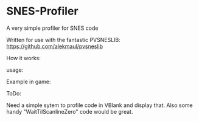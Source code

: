 # SNES-Profiler
A very simple profiler for SNES code

Written for use with the fantastic PVSNESLIB:  https://github.com/alekmaul/pvsneslib

How it works:

usage:

Example in game:

ToDo:

Need a simple sytem to profile code in VBlank and display that. Also some handy "WaitTilScanlineZero" code would be great.
